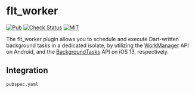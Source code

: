 # flt_worker

[![Pub][pub-badge]][pub]
[![Check Status][check-badge]][github-runs]
[![MIT][license-badge]][license]

The flt_worker plugin allows you to schedule and execute Dart-written background tasks in a dedicated isolate, by utilizing the [WorkManager] API on Android, and the [BackgroundTasks] API on iOS 13, respectively.

## Integration

`pubspec.yaml`

[github-runs]: https://github.com/xinthink/flt_worker/actions
[check-badge]: https://github.com/xinthink/flt_worker/workflows/check/badge.svg
[codecov-badge]: https://codecov.io/gh/xinthink/flt_worker/branch/master/graph/badge.svg
[codecov]: https://codecov.io/gh/xinthink/flt_worker
[license-badge]: https://img.shields.io/github/license/xinthink/flt_worker
[license]: https://raw.githubusercontent.com/xinthink/flt_worker/master/LICENSE
[pub]: https://pub.dev/packages/flt_worker
[pub-badge]: https://img.shields.io/pub/v/flt_worker.svg
[WorkManager]: https://developer.android.com/topic/libraries/architecture/workmanager
[BackgroundTasks]: https://developer.apple.com/documentation/backgroundtasks
